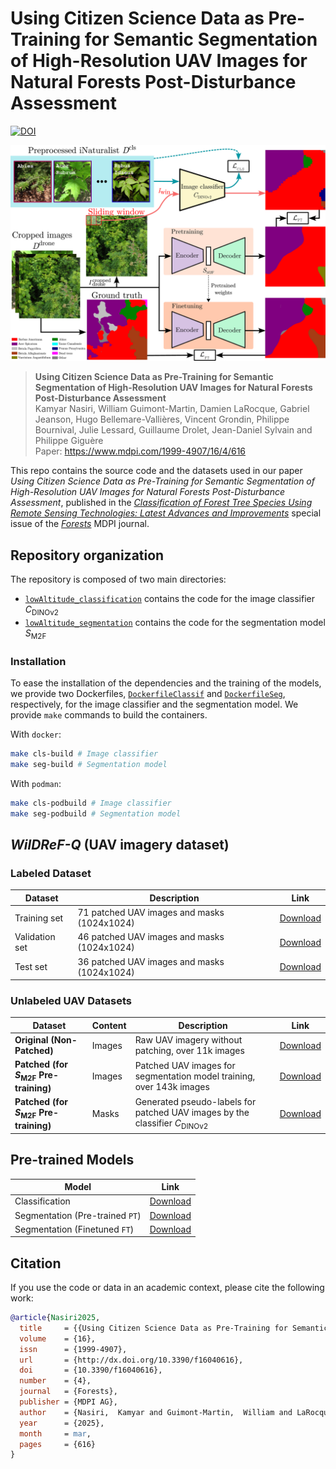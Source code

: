 # Using Citizen Science Data as Pre-Training for Semantic Segmentation of High-Resolution UAV Images for Natural Forests Post-Disturbance Assessment

[![DOI](https://zenodo.org/badge/DOI/10.3390/f16040616.svg)](https://doi.org/10.3390/f16040616)

![Overview](assets/overview.png "Overview")

> **Using Citizen Science Data as Pre-Training for Semantic Segmentation of High-Resolution UAV Images for Natural Forests Post-Disturbance Assessment**\
> Kamyar Nasiri, William Guimont-Martin, Damien LaRocque, Gabriel Jeanson, Hugo Bellemare-Vallières, Vincent Grondin, Philippe Bournival, Julie Lessard, Guillaume Drolet, Jean-Daniel Sylvain and Philippe Giguère
\
> Paper: https://www.mdpi.com/1999-4907/16/4/616

This repo contains the source code and the datasets used in our paper _Using Citizen Science Data as Pre-Training for Semantic Segmentation of High-Resolution UAV Images for Natural Forests Post-Disturbance Assessment_, published in the [_Classification of Forest Tree Species Using Remote Sensing Technologies: Latest Advances and Improvements_](https://www.mdpi.com/journal/forests/special_issues/S1W916IYIU) special issue of the [_Forests_](https://www.mdpi.com/journal/forests) MDPI journal.

## Repository organization

The repository is composed of two main directories:

<!-- TODO: Complete, following the cleaned version of the repo -->

* [`lowAltitude_classification`](lowAltitude_classification) contains the code for the image classifier $C_{\text{DINOv2}}$
* [`lowAltitude_segmentation`](lowAltitude_segmentation) contains the code for the segmentation model $S_{\text{M2F}}$

### Installation

To ease the installation of the dependencies and the training of the models, we provide two Dockerfiles, [`DockerfileClassif`](DockerfileClassif) and [`DockerfileSeg`](DockerfileSeg), respectively, for the image classifier and the segmentation model. We provide `make` commands to build the containers.

With `docker`:
```sh
make cls-build # Image classifier
make seg-build # Segmentation model
```

With `podman`:
```sh
make cls-podbuild # Image classifier
make seg-podbuild # Segmentation model
```

<!-- TODO: Continue text -->

<!-- We also provide a `Dockerfile` and a `DockerfileGPU` to build a Docker image with all the dependencies.

```sh
# Build the Docker image
docker build -t borealtc-gpu -f DockerfileGPU .

# Run the Docker image
docker run --gpus all -e CUDA_VISIBLE_DEVICES=$CUDA_VISIBLE_DEVICES --rm --ipc host \
	  --mount type=bind,source=.,target=/code/ \
	  --mount type=bind,source=/dev/shm,target=/dev/shm \
	  borealtc-gpu python3 main.py
``` -->


## _WilDReF-Q_ (UAV imagery dataset)
### Labeled Dataset
| Dataset | Description | Link |
|----------|------|------|
| Training set  | 71 patched UAV images and masks (1024x1024) | [Download](http://norlab.s3.valeria.science/WilDReF-Q/annotated_data/train.tar.gz?AWSAccessKeyId=VCI7FLOHYPGLOOOAH0S5&Expires=2348491920&Signature=XaJuFVtVfBv1YHjQS6ex%2Bd5F%2B40%3D) |
| Validation set  | 46 patched UAV images and masks (1024x1024) | [Download](http://norlab.s3.valeria.science/WilDReF-Q/annotated_data/val.tar.gz?AWSAccessKeyId=VCI7FLOHYPGLOOOAH0S5&Expires=2348491907&Signature=OT2S3RYX4PGnSv2X0vF%2BDGFVSX8%3D) |
| Test set   | 36 patched UAV images and masks (1024x1024) | [Download](http://norlab.s3.valeria.science/WilDReF-Q/annotated_data/test.tar.gz?AWSAccessKeyId=VCI7FLOHYPGLOOOAH0S5&Expires=2348491807&Signature=boWUyLkH8DEhL50o%2Feaj%2FmOj9gY%3D) |


### Unlabeled UAV Datasets

| Dataset | Content | Description | Link |
|--------------|---------|-------------|----------|
| **Original (Non-Patched)** | Images | Raw UAV imagery without patching, over 11k images | [Download](http://norlab.s3.valeria.science/droneseg/unlabeled_data/unlabeled_drone_dataset_11k_original.tar.gz/unlabeled_drone_dataset_11k_original.tar.gz?AWSAccessKeyId=VCI7FLOHYPGLOOOAH0S5&Expires=2348849208&Signature=XpGy8xYa5rD81%2FeUgc%2FAfc5VW64%3D) |
| **Patched (for $S_{\text{M2F}}$ Pre-training)** | Images | Patched UAV images for segmentation model training, over 143k images | [Download](http://norlab.s3.valeria.science/WilDReF-Q/m2f_pretrain_data/m2f_pretrain_images.tar.gz/m2f_pretrain_images.tar.gz?AWSAccessKeyId=VCI7FLOHYPGLOOOAH0S5&Expires=2348849392&Signature=%2BcmqE1ycN25x1YezP4EaTwA9ek8%3D) |
| **Patched (for $S_{\text{M2F}}$ Pre-training)** | Masks | Generated pseudo-labels for patched UAV images by the classifier $C_{\text{DINOv2}}$ | [Download](http://norlab.s3.valeria.science/WilDReF-Q/m2f_pretrain_masks.tar.gz?AWSAccessKeyId=VCI7FLOHYPGLOOOAH0S5&Expires=2348491970&Signature=mgJB4B6WWtDD72jrrxC5MPt%2BOxw%3D) |



## Pre-trained Models  
| Model | Link |
|----------|------|
| Classification  | [Download](http://norlab.s3.valeria.science/WilDReF-Q/models/classification/Best_Classifier_iNat.pth?AWSAccessKeyId=VCI7FLOHYPGLOOOAH0S5&Expires=2348492028&Signature=KkOJPJYAix0WTPcktjeDxuLmQPY%3D) |
| Segmentation (Pre-trained `PT`)    | [Download](http://norlab.s3.valeria.science/WilDReF-Q/models/segmentation/PT.pth?AWSAccessKeyId=VCI7FLOHYPGLOOOAH0S5&Expires=2348492079&Signature=ovjoOXuy5V3qi7uKYO9d10oFkMc%3D) |
| Segmentation (Finetuned  `FT`)    | [Download](http://norlab.s3.valeria.science/WilDReF-Q/models/segmentation/FT.pth?AWSAccessKeyId=VCI7FLOHYPGLOOOAH0S5&Expires=2348492067&Signature=8EBXI%2FUyhGWXgjGJ62KV0Ce%2BlSo%3D) |




## Citation

If you use the code or data in an academic context, please cite the following work:

```bibtex
@article{Nasiri2025,
  title     = {{Using Citizen Science Data as Pre-Training for Semantic Segmentation of High-Resolution UAV Images for Natural Forests Post-Disturbance Assessment}},
  volume    = {16},
  issn      = {1999-4907},
  url       = {http://dx.doi.org/10.3390/f16040616},
  doi       = {10.3390/f16040616},
  number    = {4},
  journal   = {Forests},
  publisher = {MDPI AG},
  author    = {Nasiri,  Kamyar and Guimont-Martin,  William and LaRocque,  Damien and Jeanson,  Gabriel and Bellemare-Vallières,  Hugo and Grondin,  Vincent and Bournival,  Philippe and Lessard,  Julie and Drolet,  Guillaume and Sylvain,  Jean-Daniel and Giguère,  Philippe},
  year      = {2025},
  month     = mar,
  pages     = {616}
}
```
